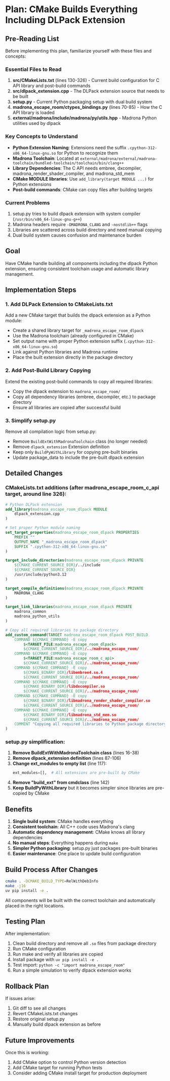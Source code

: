 # Plan: CMake Builds Everything Including DLPack Extension

## Pre-Reading List

Before implementing this plan, familiarize yourself with these files and concepts:

### Essential Files to Read
1. **src/CMakeLists.txt** (lines 130-326) - Current build configuration for C API library and post-build commands
2. **src/dlpack_extension.cpp** - The DLPack extension source that needs to be built
3. **setup.py** - Current Python packaging setup with dual build system
4. **madrona_escape_room/ctypes_bindings.py** (lines 70-85) - How the C API library is loaded
5. **external/madrona/include/madrona/py/utils.hpp** - Madrona Python utilities used by dlpack

### Key Concepts to Understand
- **Python Extension Naming**: Extensions need the suffix `.cpython-312-x86_64-linux-gnu.so` for Python to recognize them
- **Madrona Toolchain**: Located at `external/madrona/external/madrona-toolchain/bundled-toolchain/toolchain/bin/clang++`
- **Library Dependencies**: The C API needs embree, dxcompiler, madrona_render_shader_compiler, and madrona_std_mem
- **CMake MODULE libraries**: Use `add_library(target MODULE ...)` for Python extensions
- **Post-build commands**: CMake can copy files after building targets

### Current Problems
1. setup.py tries to build dlpack extension with system compiler (`/usr/bin/x86_64-linux-gnu-g++`)
2. Madrona headers require `-DMADRONA_CLANG` and `-nostdlib++` flags
3. Libraries are scattered across build directory and need manual copying
4. Dual build system causes confusion and maintenance burden

## Goal
Have CMake handle building all components including the dlpack Python extension, ensuring consistent toolchain usage and automatic library management.

## Implementation Steps

### 1. Add DLPack Extension to CMakeLists.txt

Add a new CMake target that builds the dlpack extension as a Python module:
- Create a shared library target for `_madrona_escape_room_dlpack`
- Use the Madrona toolchain (already configured in CMake)
- Set output name with proper Python extension suffix (`.cpython-312-x86_64-linux-gnu.so`)
- Link against Python libraries and Madrona runtime
- Place the built extension directly in the package directory

### 2. Add Post-Build Library Copying

Extend the existing post-build commands to copy all required libraries:
- Copy the dlpack extension to `madrona_escape_room/` 
- Copy all dependency libraries (embree, dxcompiler, etc.) to package directory
- Ensure all libraries are copied after successful build

### 3. Simplify setup.py

Remove all compilation logic from setup.py:
- Remove `BuildExtWithMadronaToolchain` class (no longer needed)
- Remove `dlpack_extension` Extension definition
- Keep only `BuildPyWithLibrary` for copying pre-built binaries
- Update package_data to include the pre-built dlpack extension

## Detailed Changes

### CMakeLists.txt additions (after madrona_escape_room_c_api target, around line 326):

```cmake
# Python DLPack extension
add_library(madrona_escape_room_dlpack MODULE
    dlpack_extension.cpp
)

# Set proper Python module naming
set_target_properties(madrona_escape_room_dlpack PROPERTIES
    PREFIX ""
    OUTPUT_NAME "_madrona_escape_room_dlpack"
    SUFFIX ".cpython-312-x86_64-linux-gnu.so"
)

target_include_directories(madrona_escape_room_dlpack PRIVATE
    ${CMAKE_CURRENT_SOURCE_DIR}/../include
    ${CMAKE_CURRENT_SOURCE_DIR}
    /usr/include/python3.12
)

target_compile_definitions(madrona_escape_room_dlpack PRIVATE
    MADRONA_CLANG
)

target_link_libraries(madrona_escape_room_dlpack PRIVATE
    madrona_common
    madrona_python_utils
)

# Copy all required libraries to package directory
add_custom_command(TARGET madrona_escape_room_dlpack POST_BUILD
    COMMAND ${CMAKE_COMMAND} -E copy
        $<TARGET_FILE:madrona_escape_room_dlpack>
        ${CMAKE_CURRENT_SOURCE_DIR}/../madrona_escape_room/
    COMMAND ${CMAKE_COMMAND} -E copy
        $<TARGET_FILE:madrona_escape_room_c_api>
        ${CMAKE_CURRENT_SOURCE_DIR}/../madrona_escape_room/
    COMMAND ${CMAKE_COMMAND} -E copy
        ${CMAKE_BINARY_DIR}/libembree4.so.4
        ${CMAKE_CURRENT_SOURCE_DIR}/../madrona_escape_room/
    COMMAND ${CMAKE_COMMAND} -E copy
        ${CMAKE_BINARY_DIR}/libdxcompiler.so
        ${CMAKE_CURRENT_SOURCE_DIR}/../madrona_escape_room/
    COMMAND ${CMAKE_COMMAND} -E copy
        ${CMAKE_BINARY_DIR}/libmadrona_render_shader_compiler.so
        ${CMAKE_CURRENT_SOURCE_DIR}/../madrona_escape_room/
    COMMAND ${CMAKE_COMMAND} -E copy
        ${CMAKE_BINARY_DIR}/libmadrona_std_mem.so
        ${CMAKE_CURRENT_SOURCE_DIR}/../madrona_escape_room/
    COMMENT "Copying all required libraries to Python package directory"
)
```

### setup.py simplification:

1. **Remove BuildExtWithMadronaToolchain class** (lines 16-38)
2. **Remove dlpack_extension definition** (lines 87-106)
3. **Change ext_modules to empty list** (line 117):
   ```python
   ext_modules=[],  # All extensions are pre-built by CMake
   ```
4. **Remove "build_ext" from cmdclass** (line 142)
5. **Keep BuildPyWithLibrary** but it becomes simpler since libraries are pre-copied by CMake

## Benefits

1. **Single build system**: CMake handles everything
2. **Consistent toolchain**: All C++ code uses Madrona's clang
3. **Automatic dependency management**: CMake knows all library dependencies
4. **No manual steps**: Everything happens during `make`
5. **Simpler Python packaging**: setup.py just packages pre-built binaries
6. **Easier maintenance**: One place to update build configuration

## Build Process After Changes

```bash
cmake . -DCMAKE_BUILD_TYPE=RelWithDebInfo
make -j16
uv pip install -e .
```

All components will be built with the correct toolchain and automatically placed in the right locations.

## Testing Plan

After implementation:
1. Clean build directory and remove all `.so` files from package directory
2. Run CMake configuration
3. Run make and verify all libraries are copied
4. Install package with `uv pip install -e .`
5. Test import: `python -c "import madrona_escape_room"`
6. Run a simple simulation to verify dlpack extension works

## Rollback Plan

If issues arise:
1. Git diff to see all changes
2. Revert CMakeLists.txt changes
3. Restore original setup.py
4. Manually build dlpack extension as before

## Future Improvements

Once this is working:
1. Add CMake option to control Python version detection
2. Add CMake target for running Python tests
3. Consider adding CMake install target for production deployment